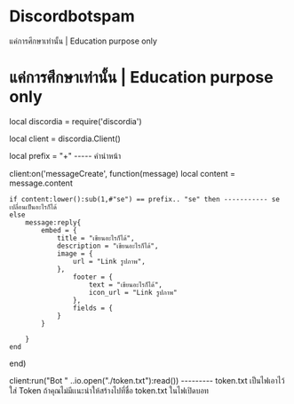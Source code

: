 # Discordbotspam
แค่การศึกษาเท่านั้น | Education purpose only


แค่การศึกษาเท่านั้น | Education purpose only
========================================

local discordia = require('discordia')

local client = discordia.Client()

local prefix = "+" ----- คำนำหน้า

client:on('messageCreate', function(message)
    local content = message.content
    
    if content:lower():sub(1,#"se") == prefix.. "se" then ----------- se เปลื่อนเป็นอะไรก็ได้
    else
        message:reply{
            embed = {
                title = "เขียนอะไรก็ได้",
                description = "เขียนอะไรก็ได้",
                image = {
                    url = "Link รูปภาพ",
                },
                    footer = {                
                        text = "เขียนอะไรก็ได้",
                        icon_url = "Link รูปภาพ"
                    },
                    fields = {
                }
            }
            
        }
    end
end)

client:run("Bot " ..io.open("./token.txt"):read())     --------- token.txt เป็นไฟเอาไว้ใส่ Token ถ้าคุณไม่มีเเนะนำให้สร้างไปที่ชื่อ token.txt ในไฟเปิดบอท
